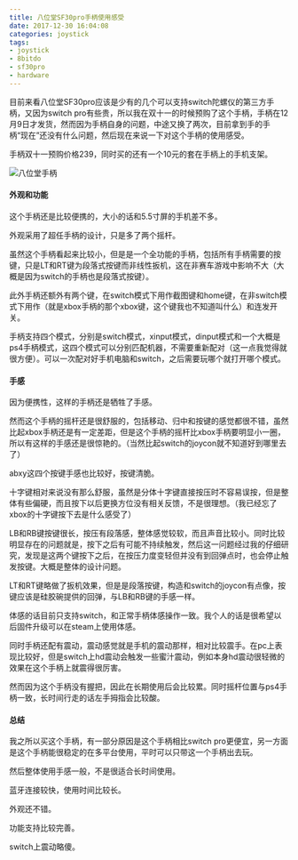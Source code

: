 ```yaml
---
title: 八位堂SF30pro手柄使用感受
date: 2017-12-30 16:04:08
categories: joystick
tags: 
- joystick
- 8bitdo
- sf30pro
- hardware
---
```

目前来看八位堂SF30pro应该是少有的几个可以支持switch陀螺仪的第三方手柄，又因为switch pro有些贵，所以我在双十一的时候预购了这个手柄，手柄在12月9日才发货，然而因为手柄自身的问题，中途又换了两次，目前拿到手的手柄“现在”还没有什么问题，然后现在来说一下对这个手柄的使用感受。<!--more-->

手柄双十一预购价格239，同时买的还有一个10元的套在手柄上的手机支架。

![八位堂手柄](https://i.loli.net/2018/09/08/5b935cc2289bb.jpg)

#### 外观和功能

这个手柄还是比较便携的，大小的话和5.5寸屏的手机差不多。

外观采用了超任手柄的设计，只是多了两个摇杆。

虽然这个手柄看起来比较小，但是是一个全功能的手柄，包括所有手柄需要的按键，只是LT和RT键为段落式按键而非线性扳机，这在非赛车游戏中影响不大（大概是因为switch的手柄也是段落式按键）。

此外手柄还额外有两个键，在switch模式下用作截图键和home键，在非switch模式下用作（就是xbox手柄的那个xbox键，这个键我也不知道叫什么）和连发开关。

手柄支持四个模式，分别是switch模式，xinput模式，dinput模式和一个大概是ps4手柄模式，这四个模式可以分别匹配机器，不需要重新配对（这一点我觉得就很方便）。可以一次配对好手机电脑和switch，之后需要玩哪个就打开哪个模式。

#### 手感

因为便携性，这样的手柄还是牺牲了手感。

然而这个手柄的摇杆还是很舒服的，包括移动、归中和按键的感觉都很不错，虽然比起xbox手柄还是有一定差距，但是这个手柄的摇杆比xbox手柄要明显小一圈，所以有这样的手感还是很惊艳的。（当然比起switch的joycon就不知道好到哪里去了）

abxy这四个按键手感也比较好，按键清脆。

十字键相对来说没有那么舒服，虽然是分体十字键直接按压时不容易误按，但是整体有些偏硬，而且按下以后更换方位没有相关反馈，不是很理想。（我已经忘了xbox的十字键按下去是什么感受了）

LB和RB键按键很长，按压有段落感，整体感觉较软，而且声音比较小。同时比较明显存在的问题就是，按下之后有可能不持续触发，然后这一问题经过我的仔细研究，发现是这两个键按下之后，在按压力度变轻但并没有到回弹点时，也会停止触发按键。大概是整体的设计问题。

LT和RT键略做了扳机效果，但是是段落按键，构造和switch的joycon有点像，按键应该是硅胶碗提供的回弹，与LB和RB键的手感一样。

体感的话目前只支持switch，和正常手柄体感操作一致。我个人的话是很希望以后固件升级可以在steam上使用体感。

同时手柄还配有震动，震动感觉就是手机的震动那样，相对比较震手。在pc上表现比较好，但是switch上hd震动会触发一些蜜汁震动，例如本身hd震动很轻微的效果在这个手柄上就震得很厉害。

然而因为这个手柄没有握把，因此在长期使用后会比较累。同时摇杆位置与ps4手柄一致，长时间行走的话左手拇指会比较酸。


#### 总结

我之所以买这个手柄，有一部分原因是这个手柄相比switch pro更便宜，另一方面是这个手柄能很稳定的在多平台使用，平时可以只带这一个手柄出去玩。

然后整体使用手感一般，不是很适合长时间使用。

蓝牙连接较快，使用时间比较长。

外观还不错。

功能支持比较完善。

switch上震动略傻。
